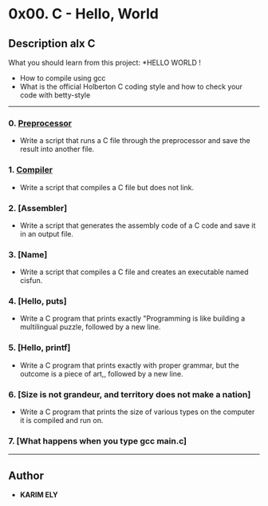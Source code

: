 # 0x00. C - Hello, World

## Description alx C
What you should learn from this project:
*HELLO WORLD !
* How to compile using gcc
* What is the official Holberton C coding style and how to check your code with betty-style

---

### 0. [Preprocessor](./0-preprocessor)
* Write a script that runs a C file through the preprocessor and save the result into another file.

### 1. [Compiler](./1-compiler)
* Write a script that compiles a C file but does not link.

### 2. [Assembler]
* Write a script that generates the assembly code of a C code and save it in an output file.

### 3. [Name]
* Write a script that compiles a C file and creates an executable named cisfun.

### 4. [Hello, puts]
* Write a C program that prints exactly "Programming is like building a multilingual puzzle, followed by a new line.

### 5. [Hello, printf]
* Write a C program that prints exactly with proper grammar, but the outcome is a piece of art,, followed by a new line.

### 6. [Size is not grandeur, and territory does not make a nation]
* Write a C program that prints the size of various types on the computer it is compiled and run on.

### 7. [What happens when you type gcc main.c]

---

## Author
* **KARIM ELY** 
